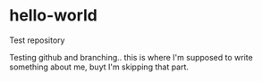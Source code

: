 # hello-world
Test repository

Testing github and branching.. this is where I'm supposed to write something about me, buyt I'm skipping that part.
